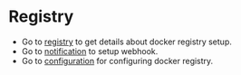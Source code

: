 # Registry

- Go to [registry](https://docs.docker.com/registry/deploying/) to get details about docker registry setup.
- Go to [notification](https://docs.docker.com/registry/notifications/) to setup webhook.
- Go to [configuration](https://docs.docker.com/registry/configuration/) for configuring docker registry.
